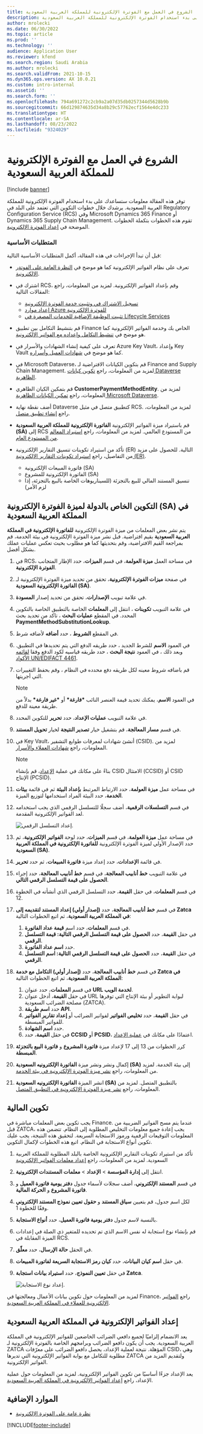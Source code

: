 ```yaml
---
title: الشروع في العمل مع الفوترة الإلكترونية للمملكة العربية السعودية
description: توفر هذه المقالة معلومات ستساعدك على بدء استخدام الفوترة الإلكترونية للمملكة العربية السعودية.
author: mrolecki
ms.date: 06/30/2022
ms.topic: article
ms.prod: ''
ms.technology: ''
audience: Application User
ms.reviewer: kfend
ms.search.region: Saudi Arabia
ms.author: mrolecki
ms.search.validFrom: 2021-10-15
ms.dyn365.ops.version: AX 10.0.21
ms.custom: intro-internal
ms.assetid: ''
ms.search.form: ''
ms.openlocfilehash: 794a691272c2cb9a2a07d35db0257344d5628b9b
ms.sourcegitcommit: 66d129874635d34a8b29c57762ecf1564e4dc233
ms.translationtype: HT
ms.contentlocale: ar-SA
ms.lasthandoff: 08/23/2022
ms.locfileid: "9324029"
---
```

# <a name="get-started-with-electronic-invoicing-for-saudi-arabia"></a>الشروع في العمل مع الفوترة الإلكترونية للمملكة العربية السعودية

[!include [banner](../includes/banner.md)]


توفر هذه المقالة معلومات ستساعدك على بدء استخدام الفوترة الإلكترونية للمملكة العربية السعودية. يرشدك خلال خطوات التكوين التي تعتمد على البلد في Regulatory Configuration Service (RCS) وفي Microsoft Dynamics 365 Finance أو Dynamics 365 Supply Chain Management. تقوم هذه الخطوات بتكملة الخطوات الموضحة في [إعداد الفوترة الإلكترونية](e-invoicing-set-up-overview.md).

### <a name="prerequisites"></a>المتطلبات الأساسية

قبل أن تبدأ الإجراءات في هذه المقالة، أكمل المتطلبات الأساسية التالية: 

- تعرف على نظام الفواتير الإلكترونية كما هو موضح في [النظرة العامة على الفوتةر الإلكترونية](e-invoicing-service-overview.md).
- اشترك في RCS، وقم بإعداد الفواتير الإلكترونية. لمزيد من المعلومات، راجع المقالات التالية:

    - [تسجيل الاشتراك في وتثبيت خدمة الفوترة الإلكترونية](e-invoicing-sign-up-install.md)
    - [إعداد موارد Azure للفوترة الإلكترونية](e-invoicing-set-up-azure-resources.md)
    - [تثبيت الوظيفة الإضافية للخدمات المصغرة في Lifecycle Services](e-invoicing-install-add-in-microservices-lcs.md)

- قم بتنشيط التكامل بين تطبيق Finance الخاص بك وخدمة الفواتير الإلكترونية كما هو موضح في [تنشيط التكامل وإعداده مع الفواتير الإلكترونية](e-invoicing-activate-setup-integration.md).
- تعرف على كيفية إنشاء الشهادات والأسرار في Azure Key Vault، وإعداد Key Vault كما هو موضح في [شهادات العميل وأسراره](e-invoicing-customer-certificates-secrets.md). 
- في Microsoft Dataverse، قم بتكوين الكيانات الافتراضية لـ Finance and Supply Chain Management. لمزيد من المعلومات، راجع [تكوين كيانات Dataverse الظاهرية](../../fin-ops-core/dev-itpro/power-platform/admin-reference.md).
- قم بتمكين الكيان الظاهري **CustomerPaymentMethodEntity**. لمزيد من المعلومات، راجع [تمكين الكيانات الظاهرية Microsoft Dataverse](../../fin-ops-core/dev-itpro/power-platform/enable-virtual-entities.md).
- أضف نقطة نهاية Dataverse كتطبيق متصل في مثيل RCS. لمزيد من المعلومات، راجع [إنشاء تطبيق متصل](e-invoicing-connected-applications.md#create-a-connected-application).
- قم باستيراد ميزة الفواتير الإلكترونية **الفاتورة الإلكترونية للمملكة العربية السعودية (SA)** إلى RCS من المستودع العالمي. لمزيد من المعلومات، راجع [استيراد المعالم من المستودع العام](e-invoicing-import-feature-global-repository.md).
- تأكد من استيراد تكوينات تنسيق التقارير الإلكترونية (ER) التالية. للحصول على مزيد من التفاصيل، راجع [استيراد تكوينات التقارير الإلكترونية (ER)](../../fin-ops-core/dev-itpro/analytics/electronic-reporting-import-ger-configurations.md).

    - فاتورة المبيعات الإلكترونية (SA)
    - الفاتورة الإلكترونية للمشروع (SA)
    - تنسيق المستند المالي للبيع بالتجزئة (للسيناريوهات الخاصة بالبيع بالتجزئة، إذا لزم الأمر)

## <a name="country-specific-configuration-for-the-saudi-arabian-electronic-invoice-sa-electronic-invoicing-feature"></a>التكوين الخاص بالدولة لميزة الفوترة الإلكترونية (SA) في المملكة العربية السعودية

يتم نشر بعض المعلمات من ميزة الفوترة الإلكترونية **للفاتورة الإلكترونية في المملكة العربية السعودية** بقيم افتراضية. قبل نشر ميزة الفوترة الإلكترونية في بيئة الخدمة، قم بمراجعة القيم الافتراضية، وقم بتحديثها كما هو مطلوب بحيث تعكس عمليات عملك بشكل أفضل.

1. في RCS، في مساحة العمل **ميزة العولمة**، في قسم **الميزات**، حدد الإطار المتجانب **الفوترة الإلكترونية**.
2. في صفحة **ميزات الفوترة الإلكترونية**، تحقق من تحديد ميزة الفوترة الإلكترونية لـ **الفاتورة الإلكترونية السعودية (SA)**.
3. في علامة تبويب **الإصدارات**، تحقق من تحديد إصدار **المسودة**.
4. في علامة التبويب **تكوينات** ، انتقل إلى **المعلمات** الخاصة بالتطبيق الخاصة بالتكوين المحدد. في المقطع **عمليات البحث** ، تاكد من تحديد بحث **PaymentMethodSubstitutionLookup**.
5. في المقطع **الشروط** ، حدد **أضافه** لأضافه شرط.
6. في العمود **الاسم** للشرط الجديد ، حدد طريقه الدفع التي يتم تحديدها في التطبيق. وبعد ذلك ، في العمود **نتيجة البحث** ، حدد طريقه قياسيه لكود الدفع وفقا [لقائمه الأكواد UN/EDIFACT 4461](https://unece.org/fileadmin/DAM/trade/untdid/d16b/tred/tred4461.htm).
7. قم باضافه شروط معينه لكل طريقه دفع محدده في النظام ، وقم بحفظ التغييرات التي أجريتها.

    > [!NOTE]
    > في العمود **الاسم**، يمكنك تحديد قيمة العنصر النائب **\*فارغة\*** أو **\*غير فارغة\*** بدلاً من طريقة معينة للدفع.

8. في علامة التبويب **عمليات الإعداد**، حدد **تحرير** للتكوين المحدد. 
9. في قسم **مسار المعالجة**، قم بتشغيل خيار **تصدير النتيجة** لخيار **تحويل المستند**.
10. في Key Vault، أنشئ شهادات لمعرفات طوابع التشفير (CSID). لمزيد من المعلومات، راجع [شهادات العملاء والأسرار](e-invoicing-customer-certificates-secrets.md).

    > [!NOTE]
    > بناءً على مكانك في عملية [الإعداد](#onboarding)، قم بإنشاء CSID الامتثال (CCSID) أو CSID الإنتاج (PCSID).

11. في مساحة عمل **ميزة العولمة**، حدد الارتباط المرتبط **بإعداد البيئة** ثم في قائمة **بيئات الخدمة**، حدد البيئة المراد استخدامها لتوزيع الميزة.
12. في قسم **التسلسلات الرقمية**، أضف سجلًا للتسلسل الرقمي الذي يجب استخدامه لعد الفواتير الإلكترونية المقدمة.

    ![إعداد التسلسل الرقمي.](media/emea-sa-einvoice-counter.jpg)

13. في مساحة عمل **ميزة العولمة**، في قسم **الميزات**، حدد لوحة **الفواتير الإلكترونية**، ثم حدد الإصدار الأولي لميزة الفوترة الإلكترونية **للفاتورة الإلكترونية في المملكة العربية السعودية (SA)**. 
14. في قائمة **الإعدادات**، حدد إعداد ميزة **فاتورة المبيعات**، ثم حدد **تحرير**.
15. في علامة التبويب **خط أنابيب المعالجة**، في قسم **خط أنابيب المعالجة**، حدد إجراء **الحصول على قيمة التسلسل الرقمي التالي**. 
16. في قسم **المعلمات**، في حقل **القيمة**، حدد التسلسل الرقمي الذي أنشأته في الخطوة 12.
17. في قسم **خط أنابيب المعالجة**، حدد **(إصدار أولي) إعداد المستند لتقديمه إلى Zatca في المملكة العربية السعودية**، ثم اتبع الخطوات التالية:

    1. في قسم **المعلمات**، حدد اسم **قيمة عداد الفاتورة**. 
    2. في حقل **القيمة**، حدد **الحصول على قيمة التسلسل الرقمي التالية: قيمة التسلسل الرقمي**.
    3. حدد **اسم عداد الفاتورة**.
    4. في حقل **القيمة**، حدد **الحصول على قيمة التسلسل الرقمي التالية: اسم التسلسل الرقمي**.

18. في قسم **خط أنابيب المعالجة**، حدد **(إصدار أولي) التكامل مع خدمة Zatca في المملكة العربية السعودية**، ثم اتبع الخطوات التالية:

    1. في قسم **المعلمات**، حدد عنوان **URL لخدمة الويب**.
    2. في حقل **القيمة**، أدخل عنوان URL لبوابة التطوير أو بيئة الإنتاج التي توفرها مصلحة الضرائب السعودية (ZATCA).
    3. حدد **اسم طريقة API**.
    4. في حقل **القيمة**، حدد **تخليص الفواتير** لفواتير الضرائب أو **إعداد تقارير الفواتير** للفواتير المبسطة.
    5. حدد **اسم الشهادة**.
    6. في حقل **القيمة**، حدد **CCSID** أو **PCSID**، اعتمادًا على مكانك في [عملية الإعداد](#onboarding).

19. كرر الخطوات من 13 إلى 17 لإعداد ميزة **فاتورة المشروع** و **فاتورة البيع بالتجزئة المبسطة**. 
19. إكمال ونشر ونشر ميزة **الفاتورة الإلكترونيه السعودية (SA)** إلى بيئة الخدمة. لمزيد من المعلومات، راجع [نشر ميزة الفوترة الإلكترونية في بيئة الخدمة](e-invoicing-get-started.md#deploy-the-electronic-invoicing-feature-to-service-environment).
20. انشر الميزة **الفاتورة الإلكترونيه السعودية (SA)** بالتطبيق المتصل. لمزيد من المعلومات، راجع [نشر ميزة الفوترة الإلكترونية في التطبيق المتصل](e-invoicing-get-started.md#deploy-the-electronic-invoicing-feature-to-connected-application).

## <a name="finance-configuration"></a>تكوين المالية

يجب تكوين بعض المعلمات مباشرة في Finance. عندما يتم مسح الفواتير الضريبية من قبل ZATCA، يجب إعادة جميع معلومات التخليص المطلوبة إلى النظام. تتضمن هذه المعلومات التوقيعات الرقمية ورموز الاستجابة السريعة. لتحقيق هذه النتيجة، يجب عليك تكوين أنواع الاستجابة في النظام. اتبع هذه الخطوات لإكمال التكوين.

1. تأكد من استيراد تكوينات التقارير الإلكترونية الخاصة بالبلد المطلوبة للمملكة العربية السعودية. لمزيد من المعلومات، راجع [إعداد معلمات الفواتير الإلكترونية](e-invoicing-set-up-parameters.md)
2. انتقل إلى **إدارة المؤسسة** \> **الإعداد** \> **معلمات المستندات الإلكترونية**.
3. في قسم **المستند الإلكتروني**، أضف سجلات لأسماء جدول **دفتر يومية فاتورة العميل** و **فاتورة المشروع** و **الحركة المالية**. 
4. لكل اسم جدول، قم بتعيين **سياق المستند** و **حقول تعيين نموذج المستند الإلكتروني** وفقًا للخطوة 1.
5. بالنسبة لاسم جدول **دفتر يومية فاتورة العميل**، حدد **أنواع الاستجابة**.
6. قم بإنشاء نوع استجابة له نفس الاسم الذي تم تحديده للمتغير ذي الصلة في إعدادات الميزة المقابلة في RCS. 
7. في الحقل **حالة الإرسال**، حدد **معلّق**.
8. في حقل **اسم كيان البيانات**، حدد **كيان رمز الاستجابة السريعة لفاتورة المبيعات**.
9. في حقل **تعيين النموذج**، حدد **استيراد بيانات استجابة Zatca**.

    ![إعداد نوع الاستجابة.](media/emea-sa-einvoice-response.jpg)

لمزيد من المعلومات حول تكوين بيانات الأعمال ومعالجتها في Finance، راجع [الفواتير الإلكترونية للعملاء في المملكة العربية السعودية](emea-sau-e-invoices.md).

## <a name="electronic-invoicing-onboarding-in-saudi-arabia"></a><a id="onboarding"></a>إعداد الفواتير الإلكترونية في المملكة العربية السعودية
يعد الانضمام إلزاميًا لجميع دافعي الضرائب الخاضعين للفواتير الإلكترونية في المملكة العربية السعودية. يجب أن يكون دافعو الضرائب وبرامجهم الخاصة بالفوترة الإلكترونية لـ ZATCA المؤهلة. نتيجة لعملية الإعداد، يحصل دافعو الضرائب على معرّفات CSID، وهي مطلوبة للتكامل مع بوابة الفواتير الإلكترونية التي تديرها ZATCA ولتقديم المزيد من الفواتير الإلكترونية.

يعد الإعداد جزءًا أساسيًا من تكوين الفواتير الإلكترونية. لمزيد من المعلومات حول عملية الإعداد، راجع [إعداد الفواتير الإلكترونية في المملكة العربية السعودية](e-invoicing-sa-onboarding.md).

## <a name="additional-resources"></a>الموارد الإضافية

- [نظرة عامة على الفوترة الإلكترونية](e-invoicing-service-overview.md)

[!INCLUDE[footer-include](../../includes/footer-banner.md)]
